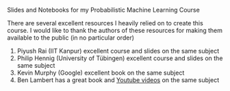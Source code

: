 Slides and Notebooks for my Probabilistic Machine Learning Course

There are several excellent resources I heavily relied on to create this course. I would like to thank the authors of these resources for making them available to the public (in no particular order)

1. Piyush Rai (IIT Kanpur) excellent course and slides on the same subject
2. Philip Hennig (University of Tübingen) excellent course and slides on the same subject
3. Kevin Murphy (Google) excellent book on the same subject
4. Ben Lambert has a great book and [Youtube videos](https://www.youtube.com/playlist?list=PLwJRxp3blEvZ8AKMXOy0fc0cqT61GsKCG) on the same subject
